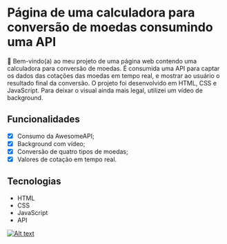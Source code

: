 # Página de uma calculadora para conversão de moedas consumindo uma API

🎉 Bem-vindo(a) ao meu projeto de uma página web contendo uma calculadora para conversão de moedas. É consumida uma API para captar os dados das cotações das moedas em tempo real, e mostrar ao usuário o resultado final da conversão. O projeto foi desenvolvido em HTML, CSS e JavaScript. 
Para deixar o visual ainda mais legal, utilizei um vídeo de background.

## Funcionalidades
- [x] Consumo da AwesomeAPI;
- [x] Background com vídeo;
- [x] Conversão de quatro tipos de moedas;
- [x] Valores de cotação em tempo real.

## Tecnologias
- HTML
- CSS
- JavaScript
- API

[![Alt text](https://img.youtube.com/vi/xBxuuXJWCJI/0.jpg)](https://www.youtube.com/watch?v=xBxuuXJWCJI)
